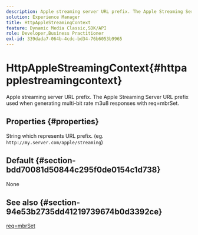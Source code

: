 ```yaml
---
description: Apple streaming server URL prefix. The Apple Streaming Server URL prefix used when generating multi-bit rate m3u8 responses with req=mbrSet.
solution: Experience Manager
title: HttpAppleStreamingContext
feature: Dynamic Media Classic,SDK/API
role: Developer,Business Practitioner
exl-id: 339dada7-064b-4cdc-bd34-76b6053b9965
---
```

# HttpAppleStreamingContext{#httpapplestreamingcontext}

Apple streaming server URL prefix. The Apple Streaming Server URL prefix used when generating multi-bit rate m3u8 responses with req=mbrSet.

## Properties {#properties}

String which represents URL prefix. (eg. `http://my.server.com/apple/streaming`)

## Default {#section-bdd70081d50844c295f0de0154c1d738}

None

## See also {#section-94e53b2735dd41219739674b0d3392ce}

[req=mbrSet](../../../../../is-api/http-ref/image-serving-api-ref/c-http-protocol-reference/c-command-reference/r-req/r-mbrset.md#reference-603d75babde74508a878c27bd4cced73)
